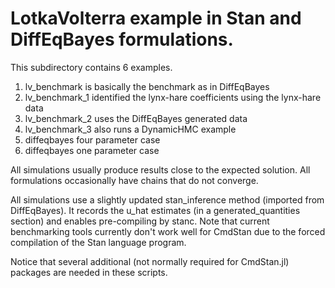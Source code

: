 # LotkaVolterra example in Stan and DiffEqBayes formulations.

This subdirectory contains 6 examples.

1. lv_benchmark is basically the benchmark as in DiffEqBayes
2. lv_benchmark_1 identified the lynx-hare coefficients using the lynx-hare data
3. lv_benchmark_2 uses the DiffEqBayes generated data
4. lv_benchmark_3 also runs a DynamicHMC example
5. diffeqbayes four parameter case
6. diffeqbayes one parameter case

All simulations usually produce results close to the expected solution.
All formulations occasionally have chains that do not converge.

All simulations use a slightly updated stan_inference method (imported from DiffEqBayes). It records the u_hat estimates (in a generated_quantities section) and enables pre-compiling by stanc. Note that current benchmarking tools currently don't work well for CmdStan due to the forced compilation of the Stan language program.

Notice that several additional (not normally required for CmdStan.jl) packages are needed in these scripts.
